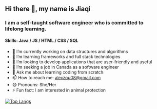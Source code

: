 ## Hi there 👋, my name is Jiaqi

### I am a self-taught software engineer who is committed to lifelong learning.

#### Skills: Java / JS / HTML / CSS / SQL

- 🔭 I’m currently working on data structures and algorithms 
- 🌱 I’m learning frameworks and full stack technologies 
- 👯 I’m looking to develop applications that are user-friendly and useful
- 🤔 I’m seeking a job in Canada as a software engineer
- 💬 Ask me about learning coding from scratch
- 📫 How to reach me: alexzou08@gmail.com
- 😄 Pronouns: She/Her 
- ⚡ Fun fact: I am interested in animal protection

[![Top Langs](https://github-readme-stats.vercel.app/api/top-langs/?username=alexzou08&layout=compact&theme=radical)](https://github.com/anuraghazra/github-readme-stats)

<!---
alexzou08/alexzou08 is a ✨ special ✨ repository because its `README.md` (this file) appears on your GitHub profile.
You can click the Preview link to take a look at your changes.
--->
